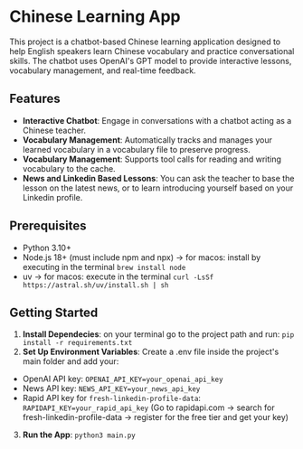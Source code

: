 # Chinese Learning App

This project is a chatbot-based Chinese learning application designed to help English speakers learn Chinese vocabulary and practice conversational skills. The chatbot uses OpenAI's GPT model to provide interactive lessons, vocabulary management, and real-time feedback.

## Features

- **Interactive Chatbot**: Engage in conversations with a chatbot acting as a Chinese teacher.
- **Vocabulary Management**: Automatically tracks and manages your learned vocabulary in a vocabulary file to preserve progress.
- **Vocabulary Management**: Supports tool calls for reading and writing vocabulary to the cache.
- **News and Linkedin Based Lessons**: You can ask the teacher to base the lesson on the latest news, or to learn introducing yourself based on your Linkedin profile.


## Prerequisites

- Python 3.10+
- Node.js 18+ (must include npm and npx) -> for macos: install by executing in the terminal ```brew install node```
- uv -> for macos: execute in the terminal ```curl -LsSf https://astral.sh/uv/install.sh | sh```

## Getting Started
1. **Install Dependecies**: on your terminal go to the project path and run: ```pip install -r requirements.txt```
2. **Set Up Environment Variables**: Create a .env file inside the project's main folder and add your:
  - OpenAI API key: ```OPENAI_API_KEY=your_openai_api_key```
  - News API key: ```NEWS_API_KEY=your_news_api_key```
  - Rapid API key for ```fresh-linkedin-profile-data```: ```RAPIDAPI_KEY=your_rapid_api_key```
  (Go to rapidapi.com -> search for fresh-linkedin-profile-data -> register for the free tier and get your key)

3. **Run the App**: ```python3 main.py```



